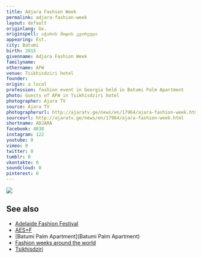```yaml
---
title: Adjara Fashion Week
permalink: adjara-fashion-week
layout: default
originlang: Ge.
originspell: აჭარის მოდის კვირეული
appearing: Est.
city: Batumi
birth: 2015
givenname: Adjara Fashion Week
familyname:
othername: AFW
venue: Tsikhisdziri hotel
founder:
origin: a local
profession: fashion event in Georgia held in Batumi Palm Apartment
photo: Guests of AFW in Tsikhisdziri hotel
photographer: Ajara TV
source: Ajara TV
photographerurl: http://ajaratv.ge/news/en/17964/ajara-fashion-week.html
sourceurl: http://ajaratv.ge/news/en/17964/ajara-fashion-week.html
shortname: ADJARA
facebook: 4038
instagram: 122
youtube: 0
vimeo: 0
twitter: 0
tumblr: 0
vkontakte: 0
soundcloud: 0
pinterest: 0
---
```


<!---
To edit top block see
icon "Meta Data"
on right menu
Full edit instructions
{{ site.url }}/edit
-->


![](http://ajaratv.ge/files/photos/Sainformacio/V-ACHARA%20FESHEN%20VIKI%20%20CHRA%203.xmp.mpg_20170724_180654.690.jpg)



## See also

+ [Adelaide Fashion Festival](adelaide-fashion-festival)
+ [AES+F](aes+f)
+ [Batumi Palm Apartment](Batumi Palm Apartment)
+ [Fashion weeks around the world](fashion-weeks-around-the-world)
+ [Tsikhisdziri](Tsikhisdziri)
